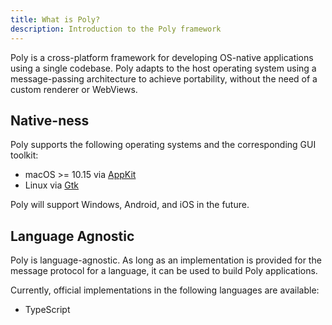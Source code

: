 ```yaml
---
title: What is Poly?
description: Introduction to the Poly framework
---
```


Poly is a cross-platform framework for developing OS-native applications using a single codebase.
Poly adapts to the host operating system using a message-passing architecture to achieve portability, without the need of a custom renderer or WebViews.

## Native-ness

Poly supports the following operating systems and the corresponding GUI toolkit:

- macOS >= 10.15 via [AppKit](https://developer.apple.com/documentation/appkit/)
- Linux via [Gtk](https://www.gtk.org)

Poly will support Windows, Android, and iOS in the future.

## Language Agnostic

Poly is language-agnostic. As long as an implementation is provided for the message protocol for a language, it can be used to build Poly applications.

Currently, official implementations in the following languages are available:

- TypeScript
